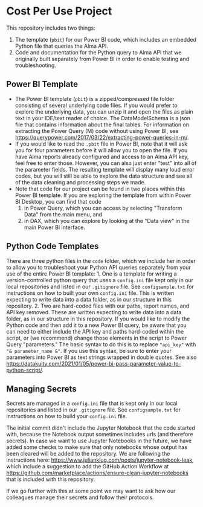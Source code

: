 # Cost Per Use Project
This repository includes two things:
   1. The template (`pbit`) for our Power BI code, which includes an embedded Python file that queries the Alma API.
   2. Code and documentation for the Python query to Alma API that we originally built separately from Power BI in order to enable testing and troubleshooting.

## Power BI Template
- The Power BI template (`pbit`) is a zipped/compressed file folder consisting of several underlying code files. If you would prefer to explore the underlying data, you can unzip it and open the files as plain text in your IDE/text reader of choice. The DataModelSchema is a json file that contains information about the final tables. For information on extracting the Power Query (M) code without using Power BI, see https://querypower.com/2017/03/22/extracting-power-queries-in-m/.
- If you would like to read the `.pbit` file in Power BI, note that it will ask you for four parameters before it will allow you to open the file. If you have Alma reports already configured and access to an Alma API key, feel free to enter those. However, you can also just enter "test" into all of the parameter fields. The resulting template will display many loud error codes, but you will still be able to explore the data structure and see all of the data cleaning and processing steps we made.
- Note that code for our project can be found in two places within this Power BI template. If you are exploring the template from within Power BI Desktop, you can find that code
    1. in Power Query, which you can access by selecting "Transform Data" from the main menu, and
    2. in DAX, which you can explore by looking at the "Data view" in the main Power BI interface.

## Python Code Templates
There are three python files in the `code` folder, which we include her in order to allow you to troubleshoot your Python API queries separately from your use of the entire Power BI template:
    1. One is a template for writing a version-controlled python query that uses a `config.ini` file kept only in our local repositories and listed in our `.gitignore` file. See `configsample.txt` for instructions on how to built your own `config.ini` file. This is written expecting to write data into a data folder, as in our structure in this repository.
    2. Two are hard-coded files with our paths, report names, and API key removed. These are written expecting to write data into a data folder, as in our structure in this repository.
If you would like to modify the Python code and then add it to a new Power BI query, be aware that you can need to either include the API key and paths hard-coded within the script, or (we recommend) change those elements in the script to Power Query "parameters." The basic syntax to do this is to replace `"api_key"` with `"& parameter_name &"`. If you use this syntax, be sure to enter your parameters into Power BI as text strings wrapped in double quotes. See also https://datakuity.com/2021/01/05/power-bi-pass-parameter-value-to-python-script/.

## Managing Secrets
Secrets are managed in a `config.ini` file that is kept only in our local repositories and listed in our `.gitignore` file. See `configsample.txt` for instructions on how to build your `config.ini` file.

The initial commit didn't include the Jupyter Notebook that the code started with, because the Notebook output sometimes includes urls (and therefore secrets). In case we want to use Jupyter Notebooks in the future, we have added some checks to make sure that only notebooks whose output has been cleared will be added to the repository. We are following the instructions here: https://www.julianklug.com/posts/jupyter-notebook-leak, which include a suggestion to add the GitHub Action Workflow at https://github.com/marketplace/actions/ensure-clean-jupyter-notebooks that is included with this repository.

If we go further with this at some point we may want to ask how our colleagues manage their secrets and follow their protocols. 

